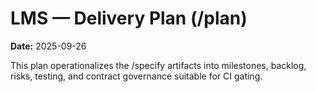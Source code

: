 # LMS — Delivery Plan (/plan)

**Date:** 2025-09-26

This plan operationalizes the /specify artifacts into milestones, backlog, risks, testing, and contract governance suitable for CI gating.

